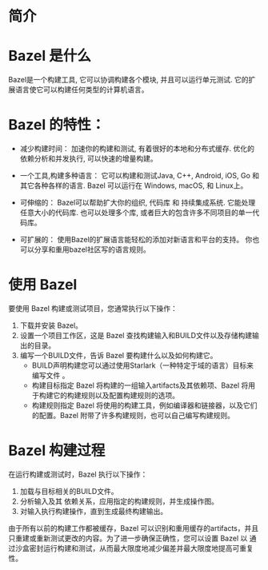 # 简介

# Bazel 是什么

Bazel是一个构建工具, 它可以协调构建各个模块, 并且可以运行单元测试. 它的扩展语言使它可以构建任何类型的计算机语言。


# Bazel 的特性：

* 减少构建时间： 加速你的构建和测试, 有着很好的本地和分布式缓存. 优化的依赖分析和并发执行, 可以快速的增量构建。

* 一个工具,构建多种语言： 它可以构建和测试Java, C++, Android, iOS, Go 和其它各种各样的语言. Bazel 可以运行在 Windows, macOS, 和 Linux上。

* 可伸缩的： Bazel可以帮助扩大你的组织, 代码库 和 持续集成系统. 它能处理任意大小的代码库. 也可以处理多个库, 或者巨大的包含许多不同项目的单一代码库。

* 可扩展的： 使用Bazel的扩展语言能轻松的添加对新语言和平台的支持。 你也可以分享和重用bazel社区写的语言规则。

# 使用 Bazel
要使用 Bazel 构建或测试项目，您通常执行以下操作：

1. 下载并安装 Bazel。
2. 设置一个项目工作区，这是 Bazel 查找构建输入和BUILD文件以及存储构建输出的目录。
3. 编写一个BUILD文件，告诉 Bazel 要构建什么以及如何构建它。
    * BUILD声明构建您可以通过使用Starlark（一种特定于域的语言）目标来编写文件 。
    * 构建目标指定 Bazel 将构建的一组输入artifacts及其依赖项、Bazel 将用于构建它的构建规则以及配置构建规则的选项。
    * 构建规则指定 Bazel 将使用的构建工具，例如编译器和链接器，以及它们的配置。Bazel 附带了许多构建规则，也可以自己编写构建规则。


# Bazel 构建过程
在运行构建或测试时，Bazel 执行以下操作：

1. 加载与目标相关的BUILD文件。
2. 分析输入及其 依赖关系，应用指定的构建规则，并生成操作图。
3. 对输入执行构建操作，直到生成最终构建输出。

由于所有以前的构建工作都被缓存，Bazel 可以识别和重用缓存的artifacts，并且只重建或重新测试更改的内容。为了进一步确保正确性，您可以设置 Bazel 以 通过沙盒密封运行构建和测试，从而最大限度地减少偏差并最大限度地提高可重复性。